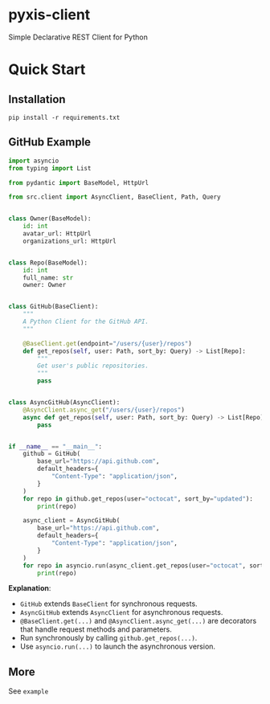 # pyxis-client
Simple Declarative REST Client for Python

# Quick Start

## Installation
`pip install -r requirements.txt`

## GitHub Example
```python
import asyncio
from typing import List

from pydantic import BaseModel, HttpUrl

from src.client import AsyncClient, BaseClient, Path, Query


class Owner(BaseModel):
    id: int
    avatar_url: HttpUrl
    organizations_url: HttpUrl


class Repo(BaseModel):
    id: int
    full_name: str
    owner: Owner


class GitHub(BaseClient):
    """
    A Python Client for the GitHub API.
    """

    @BaseClient.get(endpoint="/users/{user}/repos")
    def get_repos(self, user: Path, sort_by: Query) -> List[Repo]:
        """
        Get user's public repositories.
        """
        pass


class AsyncGitHub(AsyncClient):
    @AsyncClient.async_get("/users/{user}/repos")
    async def get_repos(self, user: Path, sort_by: Query) -> List[Repo]:
        pass


if __name__ == "__main__":
    github = GitHub(
        base_url="https://api.github.com",
        default_headers={
            "Content-Type": "application/json",
        }
    )
    for repo in github.get_repos(user="octocat", sort_by="updated"):
        print(repo)

    async_client = AsyncGitHub(
        base_url="https://api.github.com",
        default_headers={
            "Content-Type": "application/json",
        }
    )
    for repo in asyncio.run(async_client.get_repos(user="octocat", sort_by="updated")):
        print(repo)
```

**Explanation**:  
- `GitHub` extends `BaseClient` for synchronous requests.  
- `AsyncGitHub` extends `AsyncClient` for asynchronous requests.  
- `@BaseClient.get(...)` and `@AsyncClient.async_get(...)` are decorators that handle request methods and parameters.  
- Run synchronously by calling `github.get_repos(...)`.  
- Use `asyncio.run(...)` to launch the asynchronous version.  

## More
See `example`